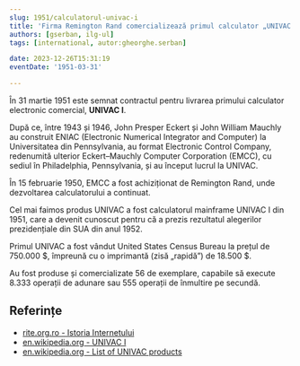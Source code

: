 ```yaml
---
slug: 1951/calculatorul-univac-i
title: 'Firma Remington Rand comercializează primul calculator „UNIVAC I”'
authors: [gserban, ilg-ul]
tags: [international, autor:gheorghe.serban]

date: 2023-12-26T15:31:19
eventDate: '1951-03-31'

---
```


În 31 martie 1951 este semnat contractul pentru livrarea primului
calculator electronic comercial, **UNIVAC I**.

<!-- truncate -->

După ce, între 1943 și 1946, John Presper Eckert și John William Mauchly
au construit ENIAC
(Electronic Numerical Integrator and Computer) la Universitatea din
Pennsylvania, au format Electronic Control Company,
redenumită ulterior Eckert–Mauchly Computer Corporation (EMCC),
cu sediul în Philadelphia, Pennsylvania, și au început lucrul la
UNIVAC.

În 15 februarie 1950, EMCC a fost achiziționat de Remington Rand, unde
dezvoltarea calculatorului a continuat.

Cel mai faimos produs UNIVAC a fost calculatorul mainframe UNIVAC I din 1951,
care a devenit cunoscut pentru că a prezis rezultatul alegerilor prezidențiale
din SUA din anul 1952.

Primul UNIVAC a fost vândut United States Census Bureau la prețul
de 750.000 $, împreună cu o imprimantă (zisă „rapidă”) de 18.500 $.

Au fost produse și comercializate 56 de exemplare, capabile să
execute 8.333 operații de adunare sau 555 operații de înmultire pe secundă.

## Referințe

- [rite.org.ro - Istoria Internetului](https://rite.org.ro/istoria-internetului/)
- [en.wikipedia.org - UNIVAC I](https://en.wikipedia.org/wiki/UNIVAC_I)
- [en.wikipedia.org - List of UNIVAC products](https://en.wikipedia.org/wiki/List_of_UNIVAC_products)
